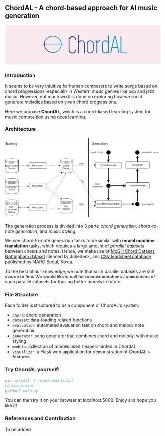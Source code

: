 ## ChordAL - A chord-based approach for AI music generation
![](logo-small.png)

### Introduction
It seems to be very intuitive for human composers to write songs based on chord progressions, 
especially in Western music genres like pop and jazz music. However, not much work is done on exploring
how we could generate melodies based on given chord progressions. 

Here we propose **ChordAL**, which is a chord-based learning system for music composition using deep learning.


### Architecture
![](architecture.png)

The generation process is divided into 3 parts: *chord generation*, *chord-to-note generation*, and *music styling*.

We see chord-to-note generation tasks to be similar with **neural machine translation** tasks, which
requires a large amount of *parallel datasets* between chords and notes. Hence, we make use of [McGill Chord Dataset](http://ddmal.music.mcgill.ca/research/salami/annotations), 
[Nottingham dataset](https://github.com/jukedeck/nottingham-dataset) cleaned by Jukedeck, 
and [CSV leadsheet database](http://marg.snu.ac.kr/chord_generation/) published by MARG Seoul, Korea.

To the best of our knowledge, we note that such parallel datasets are still scarce to find. We would like to call for recommendations 
/ annotations of such parallel datasets for training better models in future.

### File Structure
Each folder is structured to be a component of ChordAL's system:
 - `chord`: chord generation
 - `dataset`: data-loading related functions
 - `evaluation`: automated evaluation test on chord and melody note generation
 - `generator`: song generator that combines chord and melody, with music styling
 - `models`: collection of models used / experimented in ChordAL
 - `visualizer`: a Flask web application for demonstration of ChordAL's features

### Try ChordAL yourself!
```bibtex
pip install -r requirements.txt
cd visualizer
python3 main.py
``` 
You can then try it on your browser at localhost:5000. Enjoy and hope you like it!

### References and Contribution
To be added